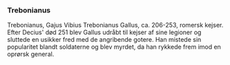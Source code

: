 ### Trebonianus


Trebonianus, Gajus Vibius Trebonianus Gallus, ca. 206-253, romersk kejser. Efter Decius' død 251 blev Gallus udråbt til kejser af sine legioner og sluttede en usikker fred med de angribende gotere. Han mistede sin popularitet blandt soldaterne og blev myrdet, da han rykkede frem imod en oprørsk general.